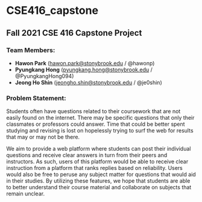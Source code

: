 # CSE416_capstone

## Fall 2021 CSE 416 Capstone Project

### Team Members:
- **Hawon Park** (hawon.park@stonybrook.edu / @hawonp)
- **Pyungkang Hong** (pyungkang.hong@stonybrook.edu / @PyungkangHong094)
- **Jeong Ho Shin** (jeongho.shin@stonybrook.edu / @je0shin)

### Problem Statement:
Students often have questions related to their coursework that are not easily found on the internet. There may be specific questions that only their classmates or professors could answer. Time that could be better spent studying and revising is lost on hopelessly trying to surf the web for results that may or may not be there. 

We aim to provide a web platform where students can post their individual questions and receive clear answers in turn from their peers and instructors. As such, users of this platform would be able to receive clear instruction from a platform that ranks replies based on reliability. Users would also be free to peruse any subject matter for questions that would aid in their studies. By utilizing these features, we hope that students are able to better understand their course material and collaborate on subjects that remain unclear.
